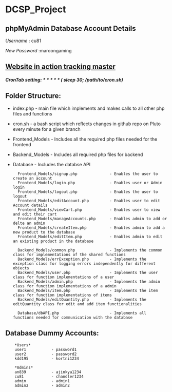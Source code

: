 # DCSP_Project

## phpMyAdmin Database Account Details
*Username* : cu81

*New Password* :maroongaming

## [Website in action tracking master](http://pluto.cse.msstate.edu/~an839/DCSP/link3_DCSP/DCSP_Project/)

##### CronTab setting: * * * * * ( sleep 30; /path/to/cron.sh)

## Folder Structure: 
* index.php     - main file which implements and makes calls to all other php files and functions
* cron.sh       - a bash script which reflects changes in github repo on Pluto every minute for a given branch
* Frontend_Models      - Includes all the required php files needed for the frontend
* Backend_Models       - Includes all required php files for backend 
* Database             - Includes the databse API

        Frontend_Models/signup.php              - Enables the user to create an account
        Frontend_Models/login.php               - Enables user or Admin login 
        Frontend_Models/logout.php              - Enables the user to logout
        Frontend_Models/editAccount.php         - Enables user to edit Account details 
        Frontend_Models/viewCart.php            - Enables user to view and edit their cart 
        Frontend_Models/manageAccounts.php      - Enables admin to add or delte an admin
        Frontend_Models/createItem.php          - Enables admin to add a new product to the database
        Frontend_Models/editItem.php            - Enables admin to edit an existing product in the database

        Backend_Models/common.php               - Implements the common class for implementations of the shared functions
        Backend_Models/errException.php         - Implements the exception class for logging errors independently for different objects
        Backend_Models/user.php                 - Implements the user class for function implementations of a user
        Backend_Models/admin.php                - Implements the admin class for function implementations of a admin
        Backend_Models/item.php                 - Implements the item class for function implementations of items
        Backend_Models/editQuantity.php         - Implements the editQuantity class for edit and add item functionalities
        
        Database/dbAPI.php                      - Implements all functions needed for communication with the database
        
         
## Database Dummy Accounts: 

        *Users*
        user1           - password1
        user2           - password2
        kdd195          - kortni1234
        
        *Admins*
        an839           - ajinkya1234
        cu81            - chandler1234
        admin           - admin1
        admin2          - admin2
